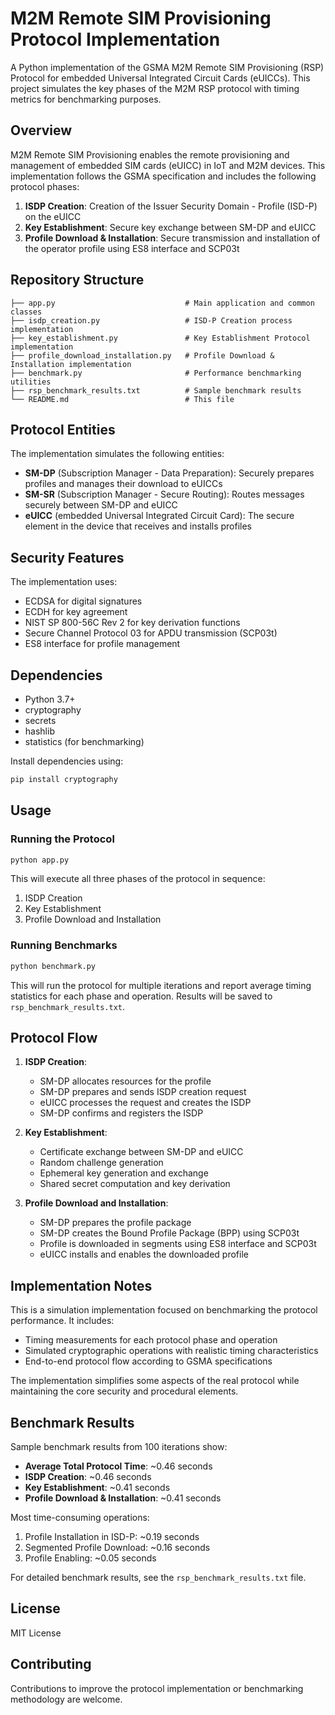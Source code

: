 # M2M Remote SIM Provisioning Protocol Implementation

A Python implementation of the GSMA M2M Remote SIM Provisioning (RSP) Protocol for embedded Universal Integrated Circuit Cards (eUICCs). This project simulates the key phases of the M2M RSP protocol with timing metrics for benchmarking purposes.

## Overview

M2M Remote SIM Provisioning enables the remote provisioning and management of embedded SIM cards (eUICC) in IoT and M2M devices. This implementation follows the GSMA specification and includes the following protocol phases:

1. **ISDP Creation**: Creation of the Issuer Security Domain - Profile (ISD-P) on the eUICC
2. **Key Establishment**: Secure key exchange between SM-DP and eUICC 
3. **Profile Download & Installation**: Secure transmission and installation of the operator profile using ES8 interface and SCP03t

## Repository Structure

```
├── app.py                             # Main application and common classes
├── isdp_creation.py                   # ISD-P Creation process implementation
├── key_establishment.py               # Key Establishment Protocol implementation
├── profile_download_installation.py   # Profile Download & Installation implementation
├── benchmark.py                       # Performance benchmarking utilities
├── rsp_benchmark_results.txt          # Sample benchmark results
└── README.md                          # This file
```

## Protocol Entities

The implementation simulates the following entities:

- **SM-DP** (Subscription Manager - Data Preparation): Securely prepares profiles and manages their download to eUICCs
- **SM-SR** (Subscription Manager - Secure Routing): Routes messages securely between SM-DP and eUICC
- **eUICC** (embedded Universal Integrated Circuit Card): The secure element in the device that receives and installs profiles

## Security Features

The implementation uses:
- ECDSA for digital signatures
- ECDH for key agreement
- NIST SP 800-56C Rev 2 for key derivation functions
- Secure Channel Protocol 03 for APDU transmission (SCP03t)
- ES8 interface for profile management

## Dependencies

- Python 3.7+
- cryptography
- secrets
- hashlib
- statistics (for benchmarking)

Install dependencies using:
```bash
pip install cryptography
```

## Usage

### Running the Protocol

```bash
python app.py
```

This will execute all three phases of the protocol in sequence:
1. ISDP Creation 
2. Key Establishment
3. Profile Download and Installation

### Running Benchmarks

```bash
python benchmark.py
```

This will run the protocol for multiple iterations and report average timing statistics for each phase and operation. Results will be saved to `rsp_benchmark_results.txt`.

## Protocol Flow

1. **ISDP Creation**:
   - SM-DP allocates resources for the profile
   - SM-DP prepares and sends ISDP creation request
   - eUICC processes the request and creates the ISDP
   - SM-DP confirms and registers the ISDP

2. **Key Establishment**:
   - Certificate exchange between SM-DP and eUICC
   - Random challenge generation
   - Ephemeral key generation and exchange
   - Shared secret computation and key derivation

3. **Profile Download and Installation**:
   - SM-DP prepares the profile package
   - SM-DP creates the Bound Profile Package (BPP) using SCP03t
   - Profile is downloaded in segments using ES8 interface and SCP03t
   - eUICC installs and enables the downloaded profile

## Implementation Notes

This is a simulation implementation focused on benchmarking the protocol performance. It includes:

- Timing measurements for each protocol phase and operation
- Simulated cryptographic operations with realistic timing characteristics
- End-to-end protocol flow according to GSMA specifications

The implementation simplifies some aspects of the real protocol while maintaining the core security and procedural elements.

## Benchmark Results

Sample benchmark results from 100 iterations show:

- **Average Total Protocol Time**: ~0.46 seconds
- **ISDP Creation**: ~0.46 seconds
- **Key Establishment**: ~0.41 seconds
- **Profile Download & Installation**: ~0.41 seconds

Most time-consuming operations:
1. Profile Installation in ISD-P: ~0.19 seconds
2. Segmented Profile Download: ~0.16 seconds
3. Profile Enabling: ~0.05 seconds

For detailed benchmark results, see the `rsp_benchmark_results.txt` file.

## License

MIT License

## Contributing

Contributions to improve the protocol implementation or benchmarking methodology are welcome. 